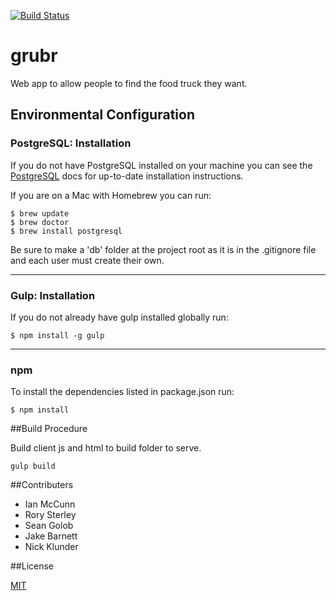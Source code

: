 [![Build Status](https://travis-ci.org/grubr/grubr.svg)](https://travis-ci.org/grubr/grubr)
# grubr

Web app to allow people to find the food truck they want.


## Environmental Configuration

### PostgreSQL: Installation

If you do not have PostgreSQL installed on your machine you can see the
[PostgreSQL](http://www.postgresql.org/docs/) docs for up-to-date installation
instructions.

If you are on a Mac with Homebrew you can run:
```
$ brew update
$ brew doctor
$ brew install postgresql
```

Be sure to make a 'db' folder at the project root as it is in the .gitignore
file and each user must create their own.

---
### Gulp: Installation

If you do not already have gulp installed globally run:
```
$ npm install -g gulp
```

---
### npm
To install the dependencies listed in package.json run:
```
$ npm install
```


##Build Procedure

Build client js and html to build folder to serve.
```
gulp build
```


##Contributers

* Ian McCunn
* Rory Sterley
* Sean Golob
* Jake Barnett
* Nick Klunder


##License

[MIT](LICENSE)
